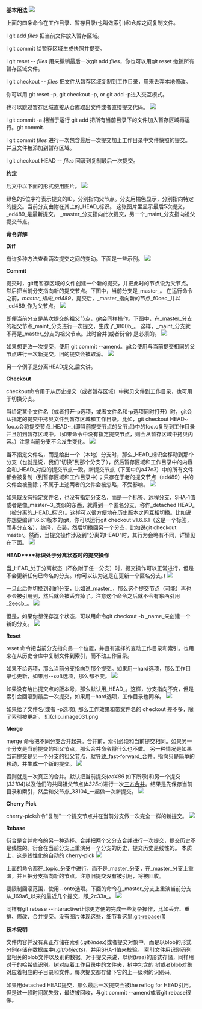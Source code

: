             

**基本用法**
![](clip_image001.png)

上面的四条命令在工作目录、暂存目录(也叫做索引)和仓库之间复制文件。

l git add _files_ 把当前文件放入暂存区域。

l git commit 给暂存区域生成快照并提交。

l git reset -- _files_ 用来撤销最后一次git add _files_，你也可以用git reset 撤销所有暂存区域文件。

l git checkout -- _files_ 把文件从暂存区域复制到工作目录，用来丢弃本地修改。

你可以用 git reset -p, git checkout -p, or git add -p进入交互模式。

也可以跳过暂存区域直接从仓库取出文件或者直接提交代码。
![](clip_image003.png)

l git commit -a 相当于运行 git add 把所有当前目录下的文件加入暂存区域再运行。git commit.

l git commit _files_ 进行一次包含最后一次提交加上工作目录中文件快照的提交。并且文件被添加到暂存区域。

l git checkout HEAD -- _files_ 回滚到复制最后一次提交。

**约定**

后文中以下面的形式使用图片。
![](clip_image005.png)


绿色的5位字符表示提交的ID，分别指向父节点。分支用橘色显示，分别指向特定的提交。当前分支由附在其上的_HEAD_标识。 这张图片里显示最后5次提交，_ed489_是最新提交。 _master_分支指向此次提交，另一个_maint_分支指向祖父提交节点。

**命令详解**

**Diff**

有许多种方法查看两次提交之间的变动。下面是一些示例。
![](clip_image007.png)

**Commit**

提交时，git用暂存区域的文件创建一个新的提交，并把此时的节点设为父节点。然后把当前分支指向新的提交节点。下图中，当前分支是_master_。 在运行命令之前，_master_指向_ed489_，提交后，_master_指向新的节点_f0cec_并以_ed489_作为父节点。
![](clip_image009.png)


即便当前分支是某次提交的祖父节点，git会同样操作。下图中，在_master_分支的祖父节点_maint_分支进行一次提交，生成了_1800b_。 这样，_maint_分支就不再是_master_分支的祖父节点。此时合并(或者衍合) 是必须的。
![](clip_image011.png)


如果想更改一次提交，使用 git commit --amend。git会使用与当前提交相同的父节点进行一次新提交，旧的提交会被取消。
![](clip_image013.png)

另一个例子是分离HEAD提交,后文讲。

**Checkout**

checkout命令用于从历史提交（或者暂存区域）中拷贝文件到工作目录，也可用于切换分支。

当给定某个文件名（或者打开-p选项，或者文件名和-p选项同时打开）时，git会从指定的提交中拷贝文件到暂存区域和工作目录。比如，git checkout HEAD~ foo.c会将提交节点_HEAD~_(即当前提交节点的父节点)中的foo.c复制到工作目录并且加到暂存区域中。（如果命令中没有指定提交节点，则会从暂存区域中拷贝内容。）注意当前分支不会发生变化。
![](clip_image015.png)


当不指定文件名，而是给出一个（本地）分支时，那么_HEAD_标识会移动到那个分支（也就是说，我们"切换"到那个分支了），然后暂存区域和工作目录中的内容会和_HEAD_对应的提交节点一致。新提交节点（下图中的a47c3）中的所有文件都会被复制（到暂存区域和工作目录中）；只存在于老的提交节点（ed489）中的文件会被删除；不属于上述两者的文件会被忽略，不受影响。
![](clip_image017.png)


如果既没有指定文件名，也没有指定分支名，而是一个标签、远程分支、SHA-1值或者是像_master~3_类似的东西，就得到一个匿名分支，称作_detached HEAD_（被分离的_HEAD_标识）。这样可以很方便地在历史版本之间互相切换。比如说你想要编译1.6.6.1版本的git，你可以运行git checkout v1.6.6.1（这是一个标签，而非分支名），编译，安装，然后切换回另一个分支，比如说git checkout master。然而，当提交操作涉及到"分离的HEAD"时，其行为会略有不同，详情见在下面。
![](clip_image019%201.png)

**HEAD****标识处于分离状态时的提交操作**

当_HEAD_处于分离状态（不依附于任一分支）时，提交操作可以正常进行，但是不会更新任何已命名的分支。(你可以认为这是在更新一个匿名分支。)
![](clip_image021.png)


一旦此后你切换到别的分支，比如说_master_，那么这个提交节点（可能）再也不会被引用到，然后就会被丢弃掉了。注意这个命令之后就不会有东西引用_2eecb_。
![](clip_image023.png)


但是，如果你想保存这个状态，可以用命令git checkout -b _name_来创建一个新的分支。
![](clip_image025.png)

**Reset**

reset 命令把当前分支指向另一个位置，并且有选择的变动工作目录和索引。也用来在从历史仓库中复制文件到索引，而不动工作目录。

如果不给选项，那么当前分支指向到那个提交。如果用--hard选项，那么工作目录也更新，如果用--soft选项，那么都不变。
![](clip_image027.png)


如果没有给出提交点的版本号，那么默认用_HEAD_。这样，分支指向不变，但是索引会回滚到最后一次提交，如果用--hard选项，工作目录也同样。
![](clip_image029.png)

如果给了文件名(或者 -p选项), 那么工作效果和带文件名的 checkout 差不多，除了索引被更新。
![](clip_image031.png

**Merge**

merge 命令把不同分支合并起来。合并前，索引必须和当前提交相同。如果另一个分支是当前提交的祖父节点，那么合并命令将什么也不做。 另一种情况是如果当前提交是另一个分支的祖父节点，就导致_fast-forward_合并。指向只是简单的移动，并生成一个新的提交。
![](clip_image033.png)


否则就是一次真正的合并。默认把当前提交(_ed489_ 如下所示)和另一个提交(_33104_)以及他们的共同祖父节点(_b325c_)进行一次[三方合并](http://en.wikipedia.org/wiki/Three-way_merge)。结果是先保存当前目录和索引，然后和父节点_33104_一起做一次新提交。
![](clip_image035.png)


**Cherry Pick**

cherry-pick命令"复制"一个提交节点并在当前分支做一次完全一样的新提交。
![](clip_image037.png)

**Rebase**

衍合是合并命令的另一种选择。合并把两个父分支合并进行一次提交，提交历史不是线性的。衍合在当前分支上重演另一个分支的历史，提交历史是线性的。 本质上，这是线性化的自动的 cherry-pick
![](clip_image039%201.png)

上面的命令都在_topic_分支中进行，而不是_master_分支，在_master_分支上重演，并且把分支指向新的节点。注意旧提交没有被引用，将被回收。

要限制回滚范围，使用--onto选项。下面的命令在_master_分支上重演当前分支从_169a6_以来的最近几个提交，即_2c33a_。
![](clip_image041.png)


同样有git rebase --interactive让你更方便的完成一些复杂操作，比如丢弃、重排、修改、合并提交。没有图片体现这些，细节看这里:[git-rebase(1)](http://www.kernel.org/pub/software/scm/git/docs/git-rebase.html#_interactive_mode)

**技术说明**

文件内容并没有真正存储在索引(_.git/index_)或者提交对象中，而是以blob的形式分别存储在数据库中(_.git/objects_)，并用SHA-1值来校验。 索引文件用识别码列出相关的blob文件以及别的数据。对于提交来说，以树(_tree_)的形式存储，同样用对于的哈希值识别。树对应着工作目录中的文件夹，树中包含的 树或者blob对象对应着相应的子目录和文件。每次提交都存储下它的上一级树的识别码。

如果用detached HEAD提交，那么最后一次提交会被the reflog for HEAD引用。但是过一段时间就失效，最终被回收，与git commit --amend或者git rebase很像。